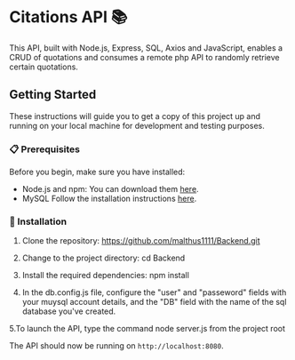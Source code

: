 # Citations API 📚
This API, built with Node.js, Express, SQL, Axios and JavaScript, enables a CRUD of quotations and consumes a remote php API to randomly retrieve certain quotations.

## Getting Started

These instructions will guide you to get a copy of this project up and running on your local machine for development and testing purposes.

### 📋 Prerequisites
Before you begin, make sure you have installed:

- Node.js and npm: You can download them [here](https://nodejs.org/).
- MySQL Follow the installation instructions [here](https://dev.mysql.com/downloads/mysql/).

### 💾 Installation

1. Clone the repository: https://github.com/malthus1111/Backend.git

2. Change to the project directory: cd Backend

3. Install the required dependencies: npm install

4. In the db.config.js file, configure the "user" and "passeword" fields with your muysql account details, and the "DB" field with the name of the sql database you've created.

5.To launch the API, type the command node server.js from the project root 

  The API should now be running on `http://localhost:8080`.
  

